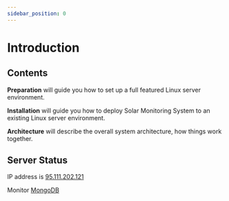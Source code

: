 ```yaml
---
sidebar_position: 0
---
```


# Introduction

## Contents

**Preparation** will guide you how to set up a full featured Linux server environment.

**Installation** will guide you how to deploy Solar Monitoring System to an existing Linux server environment.

**Architecture** will describe the overall system architecture, how things work together.

## Server Status

IP address is [95.111.202.121](http://95.111.202.121)

Monitor [MongoDB](https://cloud.mongodb.com/freemonitoring/cluster/BNP6PTSSFDR46NB35YYWU2IQ6LWEJPQ7)
